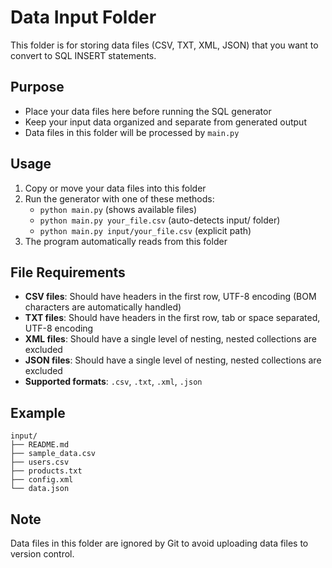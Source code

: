 # Data Input Folder

This folder is for storing data files (CSV, TXT, XML, JSON) that you want to convert to SQL INSERT statements.

## Purpose
- Place your data files here before running the SQL generator
- Keep your input data organized and separate from generated output
- Data files in this folder will be processed by `main.py`

## Usage
1. Copy or move your data files into this folder
2. Run the generator with one of these methods:
   - `python main.py` (shows available files)
   - `python main.py your_file.csv` (auto-detects input/ folder)
   - `python main.py input/your_file.csv` (explicit path)
3. The program automatically reads from this folder

## File Requirements
- **CSV files**: Should have headers in the first row, UTF-8 encoding (BOM characters are automatically handled)
- **TXT files**: Should have headers in the first row, tab or space separated, UTF-8 encoding
- **XML files**: Should have a single level of nesting, nested collections are excluded
- **JSON files**: Should have a single level of nesting, nested collections are excluded
- **Supported formats**: `.csv`, `.txt`, `.xml`, `.json`

## Example
```
input/
├── README.md
├── sample_data.csv
├── users.csv
├── products.txt
├── config.xml
└── data.json
```

## Note
Data files in this folder are ignored by Git to avoid uploading data files to version control.
